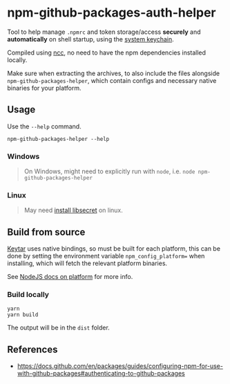 # npm-github-packages-auth-helper

Tool to help manage `.npmrc` and token storage/access **securely** and **automatically** on shell startup, using the [system keychain](https://github.com/atom/node-keytar).

Compiled using [ncc](https://github.com/vercel/ncc), no need to have the npm dependencies installed locally.

Make sure when extracting the archives, to also include the files alongside `npm-github-packages-helper`, which contain configs and necessary native binaries for your platform.

## Usage

Use the `--help` command.

```shell
npm-github-packages-helper --help
```

### Windows

> On Windows, might need to explicitly run with `node`, i.e. `node npm-github-packages-helper`

### Linux

> May need [install libsecret](https://github.com/atom/node-keytar#on-linux) on linux.

## Build from source

[Keytar](https://github.com/atom/node-keytar) uses native bindings, so must be built for each platform, this can be done by setting the environment variable `npm_config_platform=` when installing, which will fetch the relevant platform binaries.

See [NodeJS docs on platform](https://nodejs.org/api/process.html#process_process_platform) for more info.

### Build locally

```shell
yarn
yarn build
```

The output will be in the `dist` folder.

## References

- <https://docs.github.com/en/packages/guides/configuring-npm-for-use-with-github-packages#authenticating-to-github-packages>
